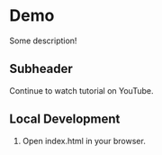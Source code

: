 # Demo

Some description!

## Subheader

Continue to watch tutorial on YouTube.

## Local Development

1. Open index.html in your browser.
